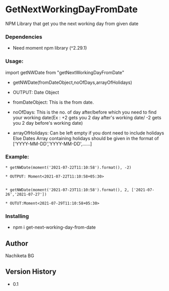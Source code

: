 # GetNextWorkingDayFromDate

NPM Library that get you the next working day from given date



### Dependencies
* Need moment npm library (^2.29.1)

### Usage:

import getNWDate from "getNextWorkingDayFromDate"

* getNWDate(fromDateObject,noOfDays,arrayOfHolidays)
* OUTPUT: Date Object

* fromDateObject: This is the from date.
* noOfDays: This is the no. of day after/before which you need to find your working date(Ex : +2 gets you 2 day after's working date/ -2 gets you 2 day before's working date)
* arrayOfHolidays:  Can be left empty if you dont need to include holidays
                    Else Dates Array containing holidays should be given in the format of ['YYYY-MM-DD','YYYY-MM-DD',......]

### Example:
```
* getNWDate(moment('2021-07-22T11:10:58').format(), -2)

* OUTPUT: Moment<2021-07-22T11:10:58+05:30>


* getNWDate(moment('2021-07-23T11:10:58').format(), 2, ['2021-07-26','2021-07-27'])

* OUTUT:Moment<2021-07-29T11:10:58+05:30>
```

### Installing

* npm i get-next-working-day-from-date

## Author

Nachiketa BG

## Version History

* 0.1
